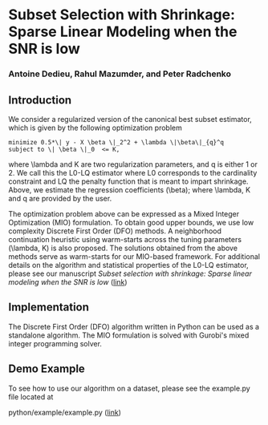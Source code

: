 # Subset Selection with Shrinkage: Sparse Linear Modeling when the SNR is low 

<!---
 ## Getting Started
 ## Algorithms
-->

### Antoine Dedieu, Rahul Mazumder, and Peter Radchenko

## Introduction

We consider a regularized version of the canonical best subset estimator, which is given by the following optimization problem

```
minimize 0.5*\| y - X \beta \|_2^2 + \lambda \|\beta\|_{q}^q
subject to \| \beta \|_0  <= K,
```

where \lambda and K are two regularization parameters, and q is either 1 or 2. We call this the L0-LQ estimator where 
L0 corresponds to the cardinality constraint and LQ the penalty function that is meant to impart shrinkage. Above, we estimate 
the regression coefficients (\beta); where \lambda, K and q are provided by the user. 

The optimization problem above can be expressed as a Mixed Integer Optimization (MIO) formulation. To obtain good upper bounds, we use low complexity Discrete First Order (DFO) methods. A neighborhood continuation heuristic using warm-starts across the tuning parameters (\lambda, K) is also proposed. 
The solutions obtained from the above methods serve as warm-starts for our MIO-based framework. For additional details on the algorithm and statistical properties of the L0-LQ estimator, please see our manuscript *Subset selection with shrinkage: Sparse linear modeling when the SNR is low* ([link](https://arxiv.org/abs/1708.03288))


## Implementation
The Discrete First Order (DFO) algorithm written in Python can be used as a standalone algorithm. 
The MIO formulation is solved with Gurobi's mixed integer programming solver. 

## Demo Example
To see how to use our algorithm on a dataset, please see the example.py file located at 

python/example/example.py ([link](https://github.com/antoine-dedieu/subset_selection_with_shrinkage/blob/master/python/example/example.py))


<!---
Our toolkit is implemented in Python.

We propose the two following implementations:

1. [Python]

We implement the Discrete First Order (DFO) algorithm and the Neighborhood Continuation heuristic respectively presented in Sections 2.2 and 2.3 of the paper. We also propose an Gurobi MIO solver for the regularized best subset problem as defined in Section 2.1. The settings of the data generation and experiments are as described in Section 5.

2. [Julia]


### Citation

Please use the following citation to cite this work

```

-->
